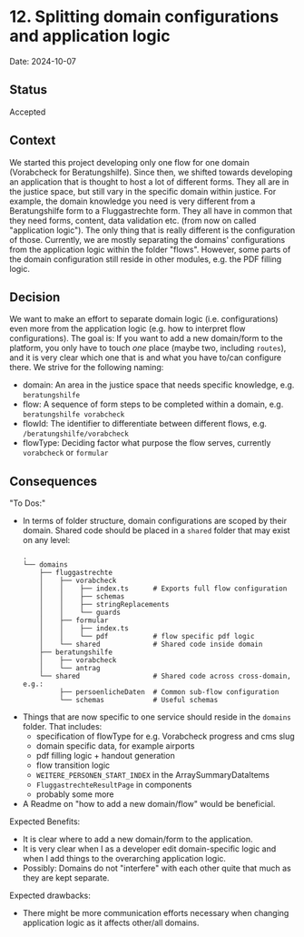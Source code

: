 # 12. Splitting domain configurations and application logic

Date: 2024-10-07

## Status

Accepted

## Context

We started this project developing only one flow for one domain (Vorabcheck for Beratungshilfe).
Since then, we shifted towards developing an application that is thought to host a lot of different forms.
They all are in the justice space, but still vary in the specific domain within justice.
For example, the domain knowledge you need is very different from a Beratungshilfe form to a Fluggastrechte form.
They all have in common that they need forms, content, data validation etc. (from now on called "application logic").
The only thing that is really different is the configuration of those.
Currently, we are mostly separating the domains' configurations from the application logic within the folder "flows".
However, some parts of the domain configuration still reside in other modules, e.g. the PDF filling logic.

## Decision

We want to make an effort to separate domain logic (i.e. configurations) even more from the application logic (e.g. how to interpret flow configurations).
The goal is: If you want to add a new domain/form to the platform, you only have to touch _one_ place (maybe two, including `routes`), and it is very clear which one that is and what you have to/can configure there.
We strive for the following naming:

- domain: An area in the justice space that needs specific knowledge, e.g. `beratungshilfe`
- flow: A sequence of form steps to be completed within a domain, e.g. `beratungshilfe vorabcheck`
- flowId: The identifier to differentiate between different flows, e.g. `/beratungshilfe/vorabcheck`
- flowType: Deciding factor what purpose the flow serves, currently `vorabcheck` or `formular`

## Consequences

"To Dos:"

- In terms of folder structure, domain configurations are scoped by their domain. Shared code should be placed in a `shared` folder that may exist on any level:
  ```
  .
  └── domains
      ├── fluggastrechte
      │    ├── vorabcheck
      │    │    ├── index.ts      # Exports full flow configuration
      │    │    ├── schemas
      │    │    ├── stringReplacements
      │    │    └── guards
      │    ├── formular
      │    │    ├── index.ts
      │    │    └── pdf           # flow specific pdf logic
      │    └── shared             # Shared code inside domain
      ├── beratungshilfe
      │    ├── vorabcheck
      │    └── antrag
      └── shared                  # Shared code across cross-domain, e.g.:
           ├── persoenlicheDaten  # Common sub-flow configuration
           └── schemas            # Useful schemas
  ```
- Things that are now specific to one service should reside in the `domains` folder. That includes:
  - specification of flowType for e.g. Vorabcheck progress and cms slug
  - domain specific data, for example airports
  - pdf filling logic + handout generation
  - flow transition logic
  - `WEITERE_PERSONEN_START_INDEX` in the ArraySummaryDataItems
  - `FluggastrechteResultPage` in components
  - probably some more
- A Readme on "how to add a new domain/flow" would be beneficial.

Expected Benefits:

- It is clear where to add a new domain/form to the application.
- It is very clear when I as a developer edit domain-specific logic and when I add things to the overarching application logic.
- Possibly: Domains do not "interfere" with each other quite that much as they are kept separate.

Expected drawbacks:

- There might be more communication efforts necessary when changing application logic as it affects other/all domains.
